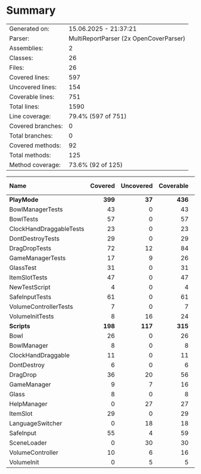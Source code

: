 ﻿# Summary
|||
|:---|:---|
| Generated on: | 15.06.2025 - 21:37:21 |
| Parser: | MultiReportParser (2x OpenCoverParser) |
| Assemblies: | 2 |
| Classes: | 26 |
| Files: | 26 |
| Covered lines: | 597 |
| Uncovered lines: | 154 |
| Coverable lines: | 751 |
| Total lines: | 1590 |
| Line coverage: | 79.4% (597 of 751) |
| Covered branches: | 0 |
| Total branches: | 0 |
| Covered methods: | 92 |
| Total methods: | 125 |
| Method coverage: | 73.6% (92 of 125) |

|**Name**|**Covered**|**Uncovered**|**Coverable**|**Total**|**Line coverage**|**Covered**|**Total**|**Branch coverage**|**Covered**|**Total**|**Method coverage**|
|:---|---:|---:|---:|---:|---:|---:|---:|---:|---:|---:|---:|
|**PlayMode**|**399**|**37**|**436**|**994**|**91.5%**|**0**|**0**|****|**55**|**64**|**85.9%**|
|BowlManagerTests|43|0|43|95|100%|0|0||5|5|100%|
|BowlTests|57|0|57|122|100%|0|0||8|8|100%|
|ClockHandDraggableTests|23|0|23|56|100%|0|0||2|2|100%|
|DontDestroyTests|29|0|29|61|100%|0|0||4|4|100%|
|DragDropTests|72|12|84|182|85.7%|0|0||10|14|71.4%|
|GameManagerTests|17|9|26|70|65.3%|0|0||4|7|57.1%|
|GlassTest|31|0|31|79|100%|0|0||6|6|100%|
|ItemSlotTests|47|0|47|121|100%|0|0||6|6|100%|
|NewTestScript|4|0|4|15|100%|0|0||1|1|100%|
|SafeInputTests|61|0|61|111|100%|0|0||6|6|100%|
|VolumeControllerTests|7|0|7|23|100%|0|0||1|1|100%|
|VolumeInitTests|8|16|24|59|33.3%|0|0||2|4|50%|
|**Scripts**|**198**|**117**|**315**|**596**|**62.8%**|**0**|**0**|****|**37**|**61**|**60.6%**|
|Bowl|26|0|26|42|100%|0|0||4|4|100%|
|BowlManager|8|0|8|19|100%|0|0||2|2|100%|
|ClockHandDraggable|11|0|11|24|100%|0|0||3|3|100%|
|DontDestroy|6|0|6|14|100%|0|0||1|1|100%|
|DragDrop|36|20|56|105|64.2%|0|0||7|11|63.6%|
|GameManager|9|7|16|29|56.2%|0|0||3|4|75%|
|Glass|8|0|8|18|100%|0|0||2|2|100%|
|HelpManager|0|27|27|44|0%|0|0||0|3|0%|
|ItemSlot|29|0|29|49|100%|0|0||2|2|100%|
|LanguageSwitcher|0|18|18|33|0%|0|0||0|3|0%|
|SafeInput|55|4|59|99|93.2%|0|0||8|8|100%|
|SceneLoader|0|30|30|63|0%|0|0||0|10|0%|
|VolumeController|10|6|16|41|62.5%|0|0||5|6|83.3%|
|VolumeInit|0|5|5|16|0%|0|0||0|2|0%|
